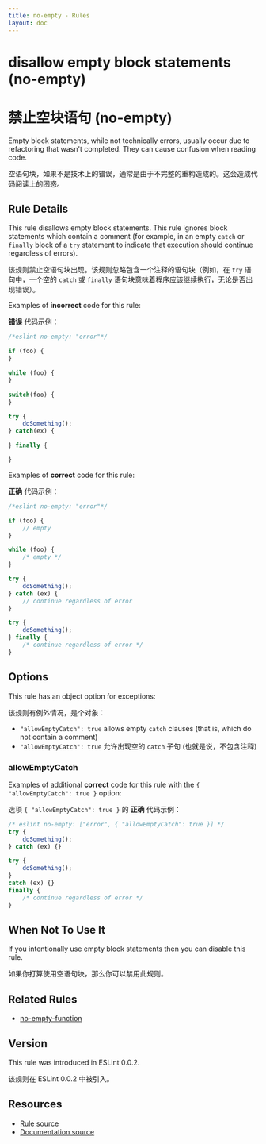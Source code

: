```yaml
---
title: no-empty - Rules
layout: doc
---
```

<!-- Note: No pull requests accepted for this file. See README.md in the root directory for details. -->

# disallow empty block statements (no-empty)

# 禁止空块语句 (no-empty)

Empty block statements, while not technically errors, usually occur due to refactoring that wasn't completed. They can cause confusion when reading code.

空语句块，如果不是技术上的错误，通常是由于不完整的重构造成的。这会造成代码阅读上的困惑。

## Rule Details

This rule disallows empty block statements. This rule ignores block statements which contain a comment (for example, in an empty `catch` or `finally` block of a `try` statement to indicate that execution should continue regardless of errors).

该规则禁止空语句块出现。该规则忽略包含一个注释的语句块（例如，在 `try` 语句中，一个空的 `catch` 或 `finally` 语句块意味着程序应该继续执行，无论是否出现错误）。

Examples of **incorrect** code for this rule:

**错误** 代码示例：

```js
/*eslint no-empty: "error"*/

if (foo) {
}

while (foo) {
}

switch(foo) {
}

try {
    doSomething();
} catch(ex) {

} finally {

}
```

Examples of **correct** code for this rule:

**正确** 代码示例：

```js
/*eslint no-empty: "error"*/

if (foo) {
    // empty
}

while (foo) {
    /* empty */
}

try {
    doSomething();
} catch (ex) {
    // continue regardless of error
}

try {
    doSomething();
} finally {
    /* continue regardless of error */
}
```

## Options

This rule has an object option for exceptions:

该规则有例外情况，是个对象：

* `"allowEmptyCatch": true` allows empty `catch` clauses (that is, which do not contain a comment)
* `"allowEmptyCatch": true` 允许出现空的 `catch` 子句 (也就是说，不包含注释)

### allowEmptyCatch

Examples of additional **correct** code for this rule with the `{ "allowEmptyCatch": true }` option:

选项 `{ "allowEmptyCatch": true }` 的 **正确** 代码示例：

```js
/* eslint no-empty: ["error", { "allowEmptyCatch": true }] */
try {
    doSomething();
} catch (ex) {}

try {
    doSomething();
}
catch (ex) {}
finally {
    /* continue regardless of error */
}
```

## When Not To Use It

If you intentionally use empty block statements then you can disable this rule.

如果你打算使用空语句块，那么你可以禁用此规则。

## Related Rules

* [no-empty-function](./no-empty-function)

## Version

This rule was introduced in ESLint 0.0.2.

该规则在 ESLint 0.0.2 中被引入。

## Resources

* [Rule source](https://github.com/eslint/eslint/tree/master/lib/rules/no-empty.js)
* [Documentation source](https://github.com/eslint/eslint/tree/master/docs/rules/no-empty.md)
